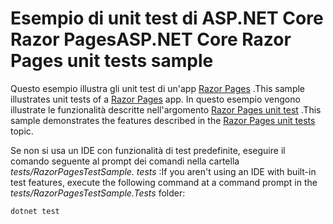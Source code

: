 # <a name="aspnet-core-razor-pages-unit-tests-sample"></a><span data-ttu-id="ac85e-101">Esempio di unit test di ASP.NET Core Razor Pages</span><span class="sxs-lookup"><span data-stu-id="ac85e-101">ASP.NET Core Razor Pages unit tests sample</span></span>

<span data-ttu-id="ac85e-102">Questo esempio illustra gli unit test di un'app [Razor Pages](https://docs.microsoft.com/aspnet/core/mvc/razor-pages) .</span><span class="sxs-lookup"><span data-stu-id="ac85e-102">This sample illustrates unit tests of a [Razor Pages](https://docs.microsoft.com/aspnet/core/mvc/razor-pages) app.</span></span> <span data-ttu-id="ac85e-103">In questo esempio vengono illustrate le funzionalità descritte nell'argomento [Razor Pages unit test](https://docs.microsoft.com/aspnet/core/test/razor-pages-tests) .</span><span class="sxs-lookup"><span data-stu-id="ac85e-103">This sample demonstrates the features described in the [Razor Pages unit tests](https://docs.microsoft.com/aspnet/core/test/razor-pages-tests) topic.</span></span>

<span data-ttu-id="ac85e-104">Se non si usa un IDE con funzionalità di test predefinite, eseguire il comando seguente al prompt dei comandi nella cartella *tests/RazorPagesTestSample. tests* :</span><span class="sxs-lookup"><span data-stu-id="ac85e-104">If you aren't using an IDE with built-in test features, execute the following command at a command prompt in the *tests/RazorPagesTestSample.Tests* folder:</span></span>

```console
dotnet test
```
